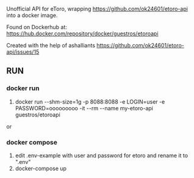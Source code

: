 
Unofficial API for eToro, wrapping https://github.com/ok24601/etoro-api into a docker image.

Found on Dockerhub at: https://hub.docker.com/repository/docker/guestros/etoroapi

Created with the help of ashalliants https://github.com/ok24601/etoro-api/issues/15

## RUN

### docker run

1. docker run --shm-size=1g -p 8088:8088 -e LOGIN=user -e PASSWORD=ooooooooo -it --rm --name my-etoro-api guestros/etoroapi

or 

### docker compose

1. edit .env-example with user and password for etoro and rename it to ".env"
2. docker-compose up
